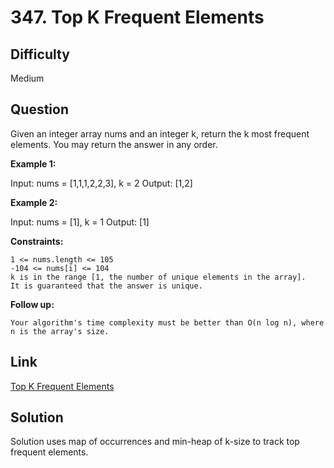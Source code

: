 # 347. Top K Frequent Elements

## Difficulty

Medium

## Question

Given an integer array nums and an integer k, return the k most frequent elements. You may return the answer in any order.

**Example 1:**

Input: nums = [1,1,1,2,2,3], k = 2
Output: [1,2]

**Example 2:**

Input: nums = [1], k = 1
Output: [1]

**Constraints:**

    1 <= nums.length <= 105
    -104 <= nums[i] <= 104
    k is in the range [1, the number of unique elements in the array].
    It is guaranteed that the answer is unique.

**Follow up:**

    Your algorithm's time complexity must be better than O(n log n), where n is the array's size.

## Link

[Top K Frequent Elements](https://leetcode.com/problems/top-k-frequent-elements/)

## Solution

Solution uses map of occurrences and min-heap of k-size to track top frequent elements.
